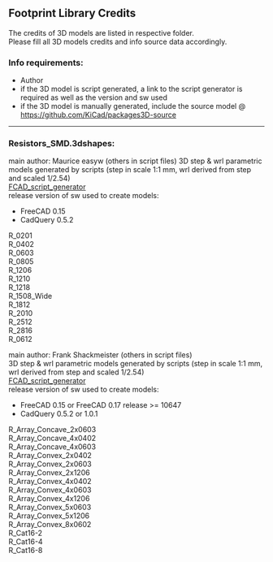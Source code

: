 ﻿## Footprint Library Credits

The credits of 3D models are listed in respective folder.  
Please fill all 3D models credits and info source data accordingly.  

### Info requirements:
- Author
- if the 3D model is script generated, a link to the script generator is required as well as the version and sw used
- if the 3D model is manually generated, include the source model @ https://github.com/KiCad/packages3D-source

<hr>  

### Resistors_SMD.3dshapes:  
main author: Maurice easyw (others in script files) 
3D step & wrl parametric models generated by scripts (step in scale 1:1 mm, wrl derived from step and scaled 1/2.54)  
[FCAD_script_generator](https://github.com/easyw/kicad-3d-models-in-freecad/tree/master/cadquery/FCAD_script_generator)  
release version of sw used to create models:  
- FreeCAD 0.15  
- CadQuery 0.5.2  

R_0201  
R_0402  
R_0603  
R_0805  
R_1206  
R_1210  
R_1218  
R_1508_Wide  
R_1812  
R_2010  
R_2512  
R_2816  
R_0612  

main author: Frank Shackmeister (others in script files)   
3D step & wrl parametric models generated by scripts (step in scale 1:1 mm, wrl derived from step and scaled 1/2.54)  
[FCAD_script_generator](https://github.com/easyw/kicad-3d-models-in-freecad/tree/master/cadquery/FCAD_script_generator)  
release version of sw used to create models:  
- FreeCAD 0.15 or FreeCAD 0.17 release >= 10647 
- CadQuery 0.5.2 or 1.0.1  

R_Array_Concave_2x0603  
R_Array_Concave_4x0402  
R_Array_Concave_4x0603  
R_Array_Convex_2x0402  
R_Array_Convex_2x0603  
R_Array_Convex_2x1206  
R_Array_Convex_4x0402  
R_Array_Convex_4x0603  
R_Array_Convex_4x1206  
R_Array_Convex_5x0603  
R_Array_Convex_5x1206  
R_Array_Convex_8x0602  
R_Cat16-2  
R_Cat16-4  
R_Cat16-8  



